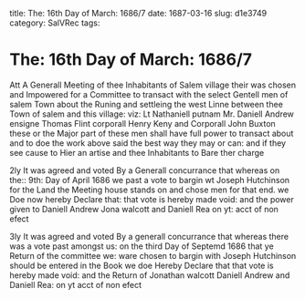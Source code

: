 title: The: 16th Day of March: 1686/7
date: 1687-03-16
slug: d1e3749
category: SalVRec
tags: 


<div markdown class="doc" id="d1e3749">


# The: 16th Day of March: 1686/7

Att A Generall Meeting of thee Inhabitants of Salem village their was chosen and Impowered for a Committee to transact with the select Gentell men of salem Town about the Runing and settleing the west Linne between thee Town of salem and this village: viz: Lt Nathaniell putnam Mr. Daniell Andrew ensigne Thomas Flint corporall Henry Keny and Corporall John Buxton these or the Major part of these men shall have full power to transact about and to doe the work above said the best way they may or can: and if they see cause to Hier an artise and thee Inhabitants to Bare ther charge

2ly It was agreed and voted By a Generall concurrance that whereas on the:: 9th: Day of April 1686 we past a vote to bargin wt Joseph Hutchinson for the Land the Meeting house stands on and chose men for that end. we Doe now hereby Declare that: that vote is hereby made void: and the power given to Daniell Andrew Jona walcott and Daniell Rea on yt: acct of non efect

3ly It was agreed and voted By a generall concurrance that whereas there was a vote past amongst us: on the third Day of Septemd 1686 that ye Return of the committee we: ware chosen to bargin with Joseph Hutchinson should be entered in the Book we doe Hereby Declare that that vote is hereby made void: and the Return of Jonathan walcott Daniell Andrew and Daniell Rea: on yt acct of non efect
</div>